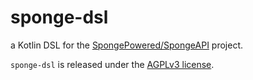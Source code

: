 # sponge-dsl

a Kotlin DSL for the
[SpongePowered/SpongeAPI](https://github.com/SpongePowered/SpongeAPI) project.

`sponge-dsl` is released under the [AGPLv3 license](LICENSE).
